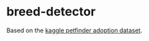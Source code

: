 # breed-detector

Based on the [kaggle petfinder adoption dataset](https://www.kaggle.com/competitions/petfinder-adoption-prediction/).
